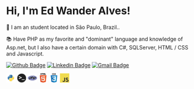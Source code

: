 # Hi, I'm Ed Wander Alves!
📖 I am an  student located in São Paulo, Brazil..

📚 Have PHP as my favorite and "dominant" language and knowledge of Asp.net, but I also have a certain domain with C#, SQLServer, HTML / CSS and Javascript.

[![Github Badge](https://img.shields.io/badge/-Github-000?style=flat-square&logo=Github&logoColor=white&link=https://github.com/Edy940)](https://github.com/Edy940)
[![Linkedin Badge](https://img.shields.io/badge/-LinkedIn-blue?style=flat-square&logo=Linkedin&logoColor=white&link=https://www.linkedin.com/in/ed-wander-alves-da-silva-731a20a0//)](https://www.linkedin.com/in/ed-wander-alves-da-silva-731a20a0/)
[![Gmail Badge](https://img.shields.io/badge/contatoedwandersilva@gmail.com-3f4961?style=flat-square&labelColor=3f4961&logo=Gmail&logoColor=white&link=mailto:contatoedwandersilva@gmail.com)](mailto:edwandersilva@gmail.com)


<img src="https://raw.githubusercontent.com/github/explore/80688e429a7d4ef2fca1e82350fe8e3517d3494d/topics/python/python.png" width="25">           <img src="https://raw.githubusercontent.com/github/explore/80688e429a7d4ef2fca1e82350fe8e3517d3494d/topics/terminal/terminal.png" width="25">            <img src="https://raw.githubusercontent.com/github/explore/80688e429a7d4ef2fca1e82350fe8e3517d3494d/topics/php/php.png" width="25">            <img src="https://raw.githubusercontent.com/github/explore/80688e429a7d4ef2fca1e82350fe8e3517d3494d/topics/html/html.png" width="25">            <img src="https://raw.githubusercontent.com/github/explore/80688e429a7d4ef2fca1e82350fe8e3517d3494d/topics/css/css.png" width="25">            <img src="https://raw.githubusercontent.com/github/explore/80688e429a7d4ef2fca1e82350fe8e3517d3494d/topics/javascript/javascript.png" width="25">
